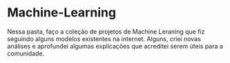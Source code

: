 # Machine-Learning
Nessa pasta, faço a coleção de projetos de Machine Leraning que fiz seguindo alguns modelos existentes na internet. Alguns, criei novas análises e aprofundei algumas explicações que acreditei serem úteis para a comunidade.  
